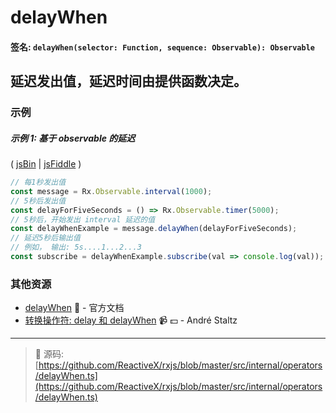 # delayWhen

#### 签名: `delayWhen(selector: Function, sequence: Observable): Observable`

## 延迟发出值，延迟时间由提供函数决定。

### 示例

##### 示例 1: 基于 observable 的延迟

( [jsBin](http://jsbin.com/topohekuje/edit?js,console) |
[jsFiddle](https://jsfiddle.net/btroncone/b057mxkL/) )

```js
// 每1秒发出值
const message = Rx.Observable.interval(1000);
// 5秒后发出值
const delayForFiveSeconds = () => Rx.Observable.timer(5000);
// 5秒后，开始发出 interval 延迟的值
const delayWhenExample = message.delayWhen(delayForFiveSeconds);
// 延迟5秒后输出值
// 例如， 输出: 5s....1...2...3
const subscribe = delayWhenExample.subscribe(val => console.log(val));
```

### 其他资源

* [delayWhen](http://cn.rx.js.org/class/es6/Observable.js~Observable.html#instance-method-delayWhen) :newspaper: - 官方文档
* [转换操作符: delay 和 delayWhen](https://egghead.io/lessons/rxjs-transformation-operators-delay-and-delaywhen?course=rxjs-beyond-the-basics-operators-in-depth) :video_camera: :dollar: - André Staltz

---
> :file_folder: 源码:  [https://github.com/ReactiveX/rxjs/blob/master/src/internal/operators/delayWhen.ts](https://github.com/ReactiveX/rxjs/blob/master/src/internal/operators/delayWhen.ts)
